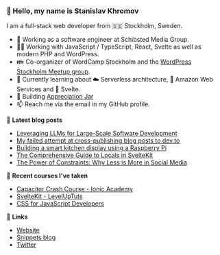 ### 👋 Hello, my name is Stanislav Khromov

I am a full-stack web developer from 🇸🇪 Stockholm, Sweden.

- 🔭 Working as a software engineer at Schibsted Media Group.
- 👨‍💻️ Working with JavaScript / TypeScript, React, Svelte as well as modern PHP and WordPress.
- 👪 Co-organizer of WordCamp Stockholm and the [WordPress Stockholm Meetup group](https://www.meetup.com/WordPress-Stockholm/).
- 💭 Currently learning about ☁️ Serverless architecture, 🔶 Amazon Web Services and 🔴 Svelte.
- 🌱 Building [Appreciation Jar](https://appreciation.place/)
- 📫 Reach me via the email in my GitHub profile.

📕 **Latest blog posts**

<!-- BLOG-POST-LIST:START -->
- [Leveraging LLMs for Large-Scale Software Development](https://khromov.se/leveraging-llms-for-large-scale-software-development/)
- [My failed attempt at cross-publishing blog posts to dev.to](https://khromov.se/my-failed-attempt-at-cross-publishing-blog-posts-to-dev-to/)
- [Building a smart kitchen display using a Raspberry Pi](https://khromov.se/building-a-smart-kitchen-display-using-a-raspberry-pi/)
- [The Comprehensive Guide to Locals in SvelteKit](https://khromov.se/the-comprehensive-guide-to-locals-in-sveltekit/)
- [The Power of Constraints: Why Less is More in Social Media](https://khromov.se/the-power-of-constraints-why-less-is-more-in-social-media/)
<!-- BLOG-POST-LIST:END -->

🌱 **Recent courses I've taken**

- [Capacitor Crash Course - Ionic Academy](https://ionicacademy.com/)
- [SvelteKit - LevelUpTuts](https://leveluptutorials.com/tutorials/svelte-kit/)
- [CSS for JavaScript Developers](https://css-for-js.dev/)

🔗 **Links**

- [Website](https://khromov.se/)
- [Snippets blog](https://snippets.khromov.se/)
- [Twitter](https://twitter.com/khromov/)
